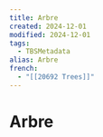 ```yaml
---
title: Arbre
created: 2024-12-01
modified: 2024-12-01
tags:
  - TBSMetadata
alias: Arbre
french:
  - "[[20692 Trees]]"
---
```

# Arbre
